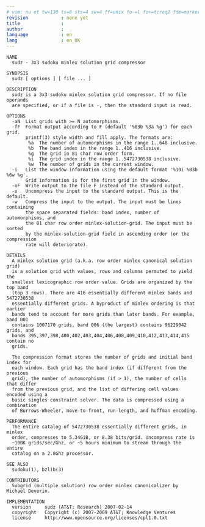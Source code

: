 ```yaml
---
# vim: nu et tw=130 ts=8 sts=4 sw=4 ff=unix fo-=l fo+=tcroq2 fdm=marker fmr=@{,@} spell spelllang=en_gb
revision            : none yet
title               :
author              :
language            : en
lang                : en_UK
---
```


    NAME
      sudz - 3x3 sudoku minlex solution grid compressor

    SYNOPSIS
      sudz [ options ] [ file ... ]

    DESCRIPTION
      sudz is a 3x3 sudoku minlex solution grid compressor. If no file operands
      are specified, or if a file is -, then the standard input is read.

    OPTIONS
      -aN  List grids with >= N automorphisms.
      -fF  Format output according to F (default '%03b %3a %g') for each grid.
           printf(3) style width and fill apply. The formats are:
            %a  The number of automorphisms in the range 1..648 inclusive.
            %b  The band index in the range 1..416 inclusive.
            %g  The grid in 81 char row order form.
            %i  The grid index in the range 1..5472730538 inclusive.
            %w  The number of grids in the current window.
      -i   List the window information using the default format '%10i %03b %6w %g'.
           Grid information is for the first grid in the window.
      -oF  Write output to the file F instead of the standard output.
      -u   Uncompress the input to the standard output. This is the default.
      -w   Compress the input to the output. The input must be lines containing
           the space separated fields: band index, number of automorphisms, and
           the 81 char row order minlex-solution-grid. The input must be sorted
           by the minlex-solution-grid field in ascending order (or the compression
           rate will deteriorate).

    DETAILS
      A minlex solution grid (a.k.a. row order minlex canonical solution grid)
      is a solution grid with values, rows and columns permuted to yield the
      smallest lexicographic row order value. Grids are organized by the top band
      (top 3 rows). There are 416 essentially different minlex bands and 5472730538
      essentially different grids. A byproduct of minlex ordering is that earlier
      bands tend to account for more grids than later bands. For example, band 001
      contains 1007170 grids, band 006 (the largest) contains 96229042 grids, and
      bands 395,397,398,400,402,403,404,406,408,409,410,412,413,414,415 contain no
      grids.

      The compression format stores the number of grids and initial band index for
      each window. Each grid has the band index (if different from the previous
      grid), the number of automorphisms (if > 1), the number of cells that differ
      from the previous grid, and the list of differing cell values encoded using a
      basic singles constraint solver. The data is compressed using a combination
      of Burrows-Wheeler, move-to-front, run-length, and huffman encoding.

    PERFORMANCE
      The entire catalog of 5472730538 essentially different grids, in minlex
      order, compresses to 5.34GiB, or 8.38 bits/grid. Uncompress rate is
      ~100K grids/sec/Ghz, or ~5 hours minimum to stream through the entire
      catalog on a 2.8Ghz processor.

    SEE ALSO
      sudoku(1), bzlib(3)

    CONTRIBUTORS
      Subgrid (multiple solution) row order minlex canonicalizer by Michael Deverin.

    IMPLEMENTATION
      version     sudz (AT&T; Research) 2007-02-14
      copyright   Copyright (c) 2007-2009 AT&T; Knowledge Ventures
      license     http://www.opensource.org/licenses/cpl1.0.txt
